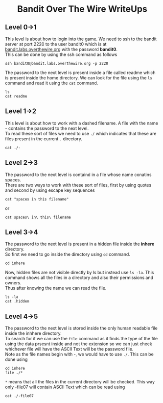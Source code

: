 # <div align = "center"> Bandit Over The Wire WriteUps </div>

## Level 0->1
This level is about how to login into the game. We need to ssh to the bandit server at port 2220 to the user bandit0 which is at [bandit.labs.overthewire.org](bandit.labs.overthewire.org) with the password **bandit0**.  
This can be done by using the ssh command as follows
```  
ssh bandit0@bandit.labs.overthewire.org -p 2220
```
The password to the next level is present inside a file called readme which is present inside the home directory. We can look for the file using the `ls` command and read it using the `cat` command.
```
ls
cat readme
```

## Level 1->2
This level is about how to work with a dashed filename. A file with the name - contains the password to the next level.  
To read these sort of files we need to use `./` which indicates that these are files present in the current `.` directory.  
```
cat ./-
```

## Level 2->3
The password to the next level is containd in a file whose name conatins spaces.  
There are two ways to work with these sort of files, first by using quotes and second by using escape key sequences
```
cat "spaces in this filename"
```
or
```
cat spaces\ in\ this\ filename
```

## Level 3->4
The password to the next level is present in a hidden file inside the **inhere** directory.  
So first we need to go inside the directory using `cd` command.  
```
cd inhere
```
Now, hidden files are not visible directly by ls but instead use `ls -la`. This command shows all the files in a directory and also their permissions and owners.  
Thus after knowing the name we can read the file.  
```
ls -la
cat .hidden
```

## Level 4->5
The password to the next level is stored inside the only human readable file inside the inhhere directory.  
To search for it we can use the `file` command as it finds the type of the file using the data prsesnt inside and not the extension so we can just check whichever file will have the ASCII Text will be the password file.  
Note as the file names begin with -, we would have to use `./`.
This can be done using  
```
cd inhere
file ./*
```
`*` means that all the files in the current directory will be checked. This way only -file07 will contain ASCII Text which can be read using  
```
cat ./-file07
```


























